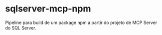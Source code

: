 # sqlserver-mcp-npm
Pipeline para build de um package npm a partir do projeto de MCP Server do SQL Server.
